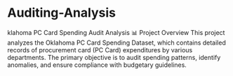 # Auditing-Analysis
klahoma PC Card Spending Audit Analysis 📊 Project Overview This project analyzes the Oklahoma PC Card Spending Dataset, which contains detailed records of procurement card (PC Card) expenditures by various departments. The primary objective is to audit spending patterns, identify anomalies, and ensure compliance with budgetary guidelines.
